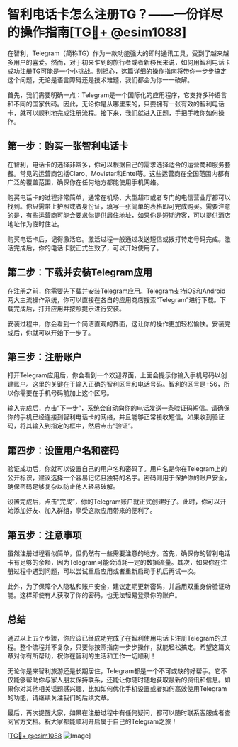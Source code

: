 # 智利电话卡怎么注册TG？——一份详尽的操作指南[[TG💪+ @esim1088](https://t.me/s/esim1088)]

在智利，Telegram（简称TG）作为一款功能强大的即时通讯工具，受到了越来越多用户的喜爱。然而，对于初来乍到的旅行者或者新移民来说，如何用智利电话卡成功注册TG可能是一个小挑战。别担心，这篇详细的操作指南将带你一步步搞定这个问题，无论是语言障碍还是技术难题，我们都会为你一一破解。

首先，我们需要明确一点：Telegram是一个国际化的应用程序，它支持多种语言和不同的国家代码。因此，无论你是从哪里来的，只要拥有一张有效的智利电话卡，就可以顺利地完成注册流程。接下来，我们就进入正题，手把手教你如何操作。

## 第一步：购买一张智利电话卡

在智利，电话卡的选择非常多，你可以根据自己的需求选择适合的运营商和服务套餐。常见的运营商包括Claro、Movistar和Entel等。这些运营商在全国范围内都有广泛的覆盖范围，确保你在任何地方都能使用手机网络。

购买电话卡的过程非常简单，通常在机场、大型超市或者专门的电信营业厅都可以找到。你只需带上护照或者身份证，填写一张简单的表格即可完成购买。需要注意的是，有些运营商可能会要求你提供居住地址，如果你是短期游客，可以提供酒店地址作为临时住址。

购买电话卡后，记得激活它。激活过程一般通过发送短信或拨打特定号码完成。激活完成后，你的电话卡就正式生效了，可以开始使用了。

## 第二步：下载并安装Telegram应用

在注册之前，你需要先下载并安装Telegram应用。Telegram支持iOS和Android两大主流操作系统，你可以直接在各自的应用商店搜索“Telegram”进行下载。下载完成后，打开应用并按照提示进行安装。

安装过程中，你会看到一个简洁直观的界面，这让你的操作更加轻松愉快。安装完成后，你就可以开始下一步了。

## 第三步：注册账户

打开Telegram应用后，你会看到一个欢迎界面，上面会提示你输入手机号码以创建账户。这里的关键在于输入正确的智利区号和电话号码。智利的区号是+56，所以你需要在手机号码前加上这个区号。

输入完成后，点击“下一步”，系统会自动向你的电话发送一条验证码短信。请确保你的手机已经连接到智利电话卡的网络，并且能够正常接收短信。如果收到验证码，将其输入到指定的框中，然后点击“验证”。

## 第四步：设置用户名和密码

验证成功后，你就可以设置自己的用户名和密码了。用户名是你在Telegram上的公开标识，建议选择一个容易记忆且独特的名字。密码则用于保护你的账户安全，确保密码足够复杂以防止他人轻易破解。

设置完成后，点击“完成”，你的Telegram账户就正式创建好了。此时，你可以开始添加好友、加入群组，享受这款应用带来的便利了。

## 第五步：注意事项

虽然注册过程看似简单，但仍然有一些需要注意的地方。首先，确保你的智利电话卡有足够的余额，因为Telegram可能会消耗一定的数据流量。其次，如果你在注册过程中遇到问题，可以尝试重启应用或者重新启动手机后再试一次。

此外，为了保障个人隐私和账户安全，建议定期更新密码，并启用双重身份验证功能。这样即使有人获取了你的密码，也无法轻易登录你的账户。

## 总结

通过以上五个步骤，你应该已经成功完成了在智利使用电话卡注册Telegram的过程。整个流程并不复杂，只要你按照指南一步步操作，就能轻松搞定。希望这篇文章对你有所帮助，祝你在智利的生活和工作一切顺利！

无论你是来智利旅游还是长期居住，Telegram都是一个不可或缺的好帮手。它不仅能够帮助你与家人朋友保持联系，还能让你随时随地获取最新的资讯和信息。如果你对其他相关话题感兴趣，比如如何优化手机设置或者如何高效使用Telegram的功能，请继续关注我们的后续文章。

最后，再次提醒大家，如果在注册过程中有任何疑问，都可以随时联系客服或者查阅官方文档。祝大家都能顺利开启属于自己的Telegram之旅！

[[TG💪+ @esim1088](https://t.me/s/esim1088) ![Image](https://i.postimg.cc/4NQfJmqS/Snipaste-2025-05-13-00-14-12.png)]